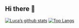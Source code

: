 ## Hi there 👋

<!--
**lucaorofina/lucaorofina** is a ✨ _special_ ✨ repository because its `README.md` (this file) appears on your GitHub profile.

Here are some ideas to get you started:

- 🔭 I’m currently working on ...
- 🌱 I’m currently learning ...
- 👯 I’m looking to collaborate on ...
- 🤔 I’m looking for help with ...
- 💬 Ask me about ...
- 📫 How to reach me: ...
- 😄 Pronouns: ...
- ⚡ Fun fact: ...
-->
[![Luca’s github stats](https://github-readme-stats.vercel.app/api?username=lucaorofina)](https://github.com/lucaorofina)
[![Top Langs](https://github-readme-stats.vercel.app/api/top-langs/?username=lucaorofina&layout=compact)](https://github.com/lucaorofina)
